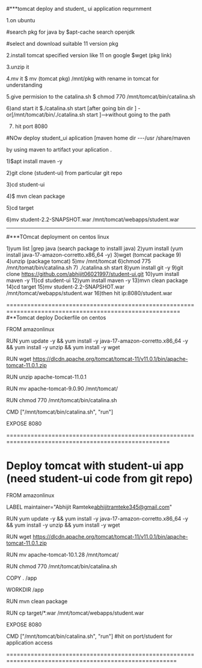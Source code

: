 #***tomcat deploy and  student_ ui  application requrnment

1.on ubuntu

#search pkg for java by $apt-cache search openjdk 

#select and download suitable  11 version pkg

2.install tomcat specified version like 11 on google $wget (pkg link)

3.unzip it

4.mv it $ mv (tomcat pkg) /mnt/pkg with rename in tomcat for understanding 

5.give permision to the catalina.sh $ chmod 770 /mnt/tomcat/bin/catalina.sh


6)and start it $./catalina.sh start  [after going bin dir ]  -or[/mnt/tomcat/bin/./catalina.sh start ]-->without going to the path

7) hit port 8080 

#NOw deploy student_ui aplication  [maven home dir ---/usr /share/maven


by using maven to artifact your aplication .


1)$apt install maven  -y

2)git clone (student-ui) from particular git repo

3)cd student-ui

4)$ mvn clean package 

5)cd target

6)mv student-2.2-SNAPSHOT.war /mnt/tomcat/webapps/student.war

------------------------------------------------------------------------------------------------------------------------------------------------------------------------------------------------------------
#***TOmcat deployment on centos linux 

1)yum list |grep java   (search package to installl java)
2)yum install (yum install java-17-amazon-corretto.x86_64 -y)
3)wget (tomcat package 9)
4)unzip (package tomcat)
5)mv /mnt/tomcat
6)chmod 775 /mnt/tomat/bin/catalina.sh 
7) ./catalina.sh start
8)yum install git -y
9)git clone https://github.com/abhijit06021997/student-ui.git
10)yum install maven -y
11)cd student-ui
12)yum install maven -y
13)mvn clean package
14)cd target
15)mv student-2.2-SNAPSHOT.war /mnt/tomcat/webapps/student.war
16)then hit ip:8080/student.war

========================================================================================================
#**Tomcat deploy Dockerfile on centos 

FROM amazonlinux

RUN yum update -y && yum install -y java-17-amazon-corretto.x86_64 -y && yum install -y unzip && yum install -y wget

RUN wget https://dlcdn.apache.org/tomcat/tomcat-11/v11.0.1/bin/apache-tomcat-11.0.1.zip

RUN unzip apache-tomcat-11.0.1

RUN mv apache-tomcat-9.0.90 /mnt/tomcat/

RUN chmod 770 /mnt/tomcat/bin/catalina.sh

CMD ["/mnt/tomcat/bin/catalina.sh", "run"]

EXPOSE 8080                                  			

=====================================================================================================

# Deploy tomcat with student-ui app (need student-ui code from git repo)           

FROM amazonlinux

LABEL maintainer="Abhijit Ramteke<abhijitramteke345@gmail.com>"

RUN yum update -y && yum install -y java-17-amazon-corretto.x86_64 -y && yum install -y unzip && yum install -y wget

RUN wget https://dlcdn.apache.org/tomcat/tomcat-11/v11.0.1/bin/apache-tomcat-11.0.1.zip

RUN mv apache-tomcat-10.1.28 /mnt/tomcat/

RUN chmod 770 /mnt/tomcat/bin/catalina.sh

COPY . /app

WORKDIR /app

RUN mvn clean package

RUN cp target/*.war /mnt/tomcat/webapps/student.war

EXPOSE 8080

CMD ["/mnt/tomcat/bin/catalina.sh", "run"]				#hit on port/student     for application access

=======================================================================================================
